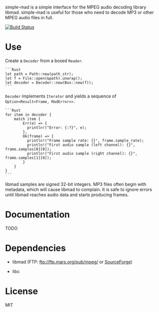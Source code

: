 simple-mad is a simple interface for the MPEG audio decoding library libmad. simple-mad is useful for those who need to decode MP3 or other MPEG audio files in full.

[![Build Status](https://travis-ci.org/bendykst/simple-mad.rs.svg)](https://travis-ci.org/bendykst/simple-mad.rs)

# Use

Create a `Decoder` from a boxed `Reader`.

    ```Rust
    let path = Path::new(path_str);
    let f = File::open(&path).unwrap();
    let decoder = Decoder::new(Box::new(f));
    ```

`Decoder` implements `Iterator` and yields a sequence of `Option<Result<Frame, MadError>>`.

    ```Rust
    for item in decoder {
        match item {
            Err(e) => {
              println!("Error: {:?}", e);
            },
            Ok(frame) => {
              println!("Frame sample rate: {}", frame.sample_rate);
              println!("First audio sample (left channel): {}", frame.samples[0][0]);
              println!("First audio sample (right channel): {}", frame.samples[1][0]);
            }
        }
    }
    ```

libmad samples are signed 32-bit integers. MP3 files often begin with metadata, which will cause libmad to complain. It is safe to ignore errors until libmad reaches audio data and starts producing frames.

# Documentation

TODO

# Dependencies

 * libmad (FTP: ftp://ftp.mars.org/pub/mpeg/ or [SourceForge](http://sourceforge.net/project/showfiles.php?group_id=12349))

 * libc

# License

MIT
